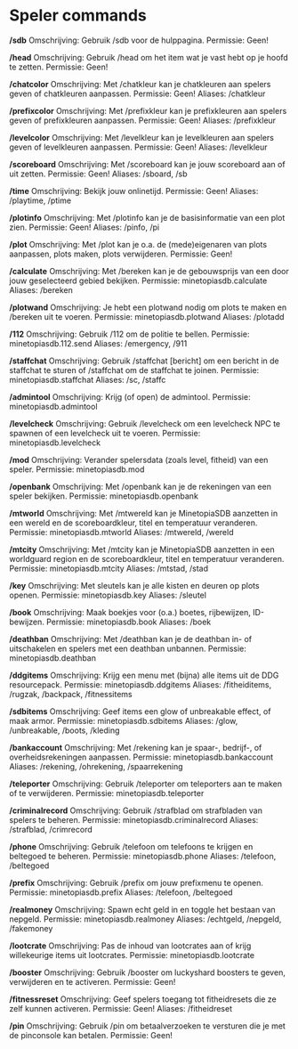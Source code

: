 # Speler commands

**/sdb**
Omschrijving: Gebruik /sdb voor de hulppagina.
Permissie: Geen!

**/head**
Omschrijving: Gebruik /head om het item wat je vast hebt op je hoofd te zetten.
Permissie: Geen!

**/chatcolor**
Omschrijving: Met /chatkleur kan je chatkleuren aan spelers geven of chatkleuren aanpassen.
Permissie: Geen!
Aliases: /chatkleur

**/prefixcolor**
Omschrijving: Met /prefixkleur kan je prefixkleuren aan spelers geven of prefixkleuren aanpassen.
Permissie: Geen!
Aliases: /prefixkleur

**/levelcolor**
Omschrijving: Met /levelkleur kan je levelkleuren aan spelers geven of levelkleuren aanpassen.
Permissie: Geen!
Aliases: /levelkleur

**/scoreboard**
Omschrijving: Met /scoreboard kan je jouw scoreboard aan of uit zetten.
Permissie: Geen!
Aliases: /sboard, /sb

**/time**
Omschrijving: Bekijk jouw onlinetijd.
Permissie: Geen!
Aliases: /playtime, /ptime

**/plotinfo**
Omschrijving: Met /plotinfo kan je de basisinformatie van een plot zien.
Permissie: Geen!
Aliases: /pinfo, /pi

**/plot**
Omschrijving: Met /plot kan je o.a. de (mede)eigenaren van plots aanpassen, plots maken, plots verwijderen.
Permissie: Geen!

**/calculate**
Omschrijving: Met /bereken kan je de gebouwsprijs van een door jouw geselecteerd gebied bekijken.
Permissie: minetopiasdb.calculate
Aliases: /bereken

**/plotwand**
Omschrijving: Je hebt een plotwand nodig om plots te maken en /bereken uit te voeren.
Permissie: minetopiasdb.plotwand
Aliases: /plotadd

**/112**
Omschrijving: Gebruik /112 om de politie te bellen.
Permissie: minetopiasdb.112.send
Aliases: /emergency, /911

**/staffchat**
Omschrijving: Gebruik /staffchat \[bericht\] om een bericht in de staffchat te sturen of /staffchat om de staffchat te joinen.
Permissie: minetopiasdb.staffchat
Aliases: /sc, /staffc

**/admintool**
Omschrijving: Krijg (of open) de admintool.
Permissie: minetopiasdb.admintool

**/levelcheck**
Omschrijving: Gebruik /levelcheck om een levelcheck NPC te spawnen of een levelcheck uit te voeren.
Permissie: minetopiasdb.levelcheck

**/mod**
Omschrijving: Verander spelersdata (zoals level, fitheid) van een speler.
Permissie: minetopiasdb.mod

**/openbank**
Omschrijving: Met /openbank kan je de rekeningen van een speler bekijken.
Permissie: minetopiasdb.openbank

**/mtworld**
Omschrijving: Met /mtwereld kan je MinetopiaSDB aanzetten in een wereld en de scoreboardkleur, titel en temperatuur veranderen.
Permissie: minetopiasdb.mtworld
Aliases: /mtwereld, /wereld

**/mtcity**
Omschrijving: Met /mtcity kan je MinetopiaSDB aanzetten in een worldguard region en de scoreboardkleur, titel en temperatuur veranderen.
Permissie: minetopiasdb.mtcity
Aliases: /mtstad, /stad

**/key**
Omschrijving: Met sleutels kan je alle kisten en deuren op plots openen.
Permissie: minetopiasdb.key
Aliases: /sleutel

**/book**
Omschrijving: Maak boekjes voor (o.a.) boetes, rijbewijzen, ID-bewijzen.
Permissie: minetopiasdb.book
Aliases: /boek

**/deathban**
Omschrijving: Met /deathban kan je de deathban in- of uitschakelen en spelers met een deathban unbannen.
Permissie: minetopiasdb.deathban

**/ddgitems**
Omschrijving: Krijg een menu met (bijna) alle items uit de DDG resourcepack.
Permissie: minetopiasdb.ddgitems
Aliases: /fitheiditems, /rugzak, /backpack, /fitnessitems

**/sdbitems**
Omschrijving: Geef items een glow of unbreakable effect, of maak armor.
Permissie: minetopiasdb.sdbitems
Aliases: /glow, /unbreakable, /boots, /kleding

**/bankaccount**
Omschrijving: Met /rekening kan je spaar-, bedrijf-, of overheidsrekeningen aanpassen.
Permissie: minetopiasdb.bankaccount
Aliases: /rekening, /ohrekening, /spaarrekening

**/teleporter**
Omschrijving: Gebruik /teleporter om teleporters aan te maken of te verwijderen.
Permissie: minetopiasdb.teleporter

**/criminalrecord**
Omschrijving: Gebruik /strafblad om strafbladen van spelers te beheren.
Permissie: minetopiasdb.criminalrecord
Aliases: /strafblad, /crimrecord

**/phone**
Omschrijving: Gebruik /telefoon om telefoons te krijgen en beltegoed te beheren.
Permissie: minetopiasdb.phone
Aliases: /telefoon, /beltegoed

**/prefix**
Omschrijving: Gebruik /prefix om jouw prefixmenu te openen.
Permissie: minetopiasdb.prefix
Aliases: /telefoon, /beltegoed

**/realmoney**
Omschrijving: Spawn echt geld in en toggle het bestaan van nepgeld.
Permissie: minetopiasdb.realmoney
Aliases: /echtgeld, /nepgeld, /fakemoney

**/lootcrate**
Omschrijving: Pas de inhoud van lootcrates aan of krijg willekeurige items uit lootcrates.
Permissie: minetopiasdb.lootcrate

**/booster**
Omschrijving: Gebruik /booster om luckyshard boosters te geven, verwijderen en te activeren.
Permissie: Geen!

**/fitnessreset**
Omschrijving: Geef spelers toegang tot fitheidresets die ze zelf kunnen activeren.
Permissie: Geen!
Aliases: /fitheidreset

**/pin**
Omschrijving: Gebruik /pin om betaalverzoeken te versturen die je met de pinconsole kan betalen.
Permissie: Geen!
